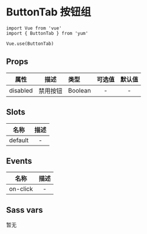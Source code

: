 # ButtonTab 按钮组

```JS
import Vue from 'vue'
import { ButtonTab } from 'yum'

Vue.use(ButtonTab)
```

## Props

| 属性 | 描述 | 类型 | 可选值 | 默认值 |
| - | :-: | :- | :-: | :-: |
| disabled | 禁用按钮 | Boolean | - | - |


## Slots

| 名称 | 描述 |
| :-: | :-: |
| default | - |


## Events

| 名称 | 描述 |
| :-: | :-: |
| on-click | - |


## Sass vars

暂无